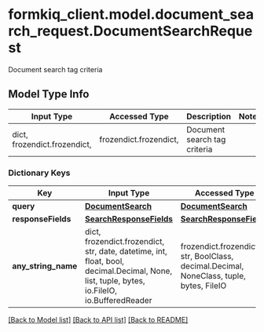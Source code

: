 # formkiq_client.model.document_search_request.DocumentSearchRequest

Document search tag criteria

## Model Type Info
Input Type | Accessed Type | Description | Notes
------------ | ------------- | ------------- | -------------
dict, frozendict.frozendict,  | frozendict.frozendict,  | Document search tag criteria | 

### Dictionary Keys
Key | Input Type | Accessed Type | Description | Notes
------------ | ------------- | ------------- | ------------- | -------------
**query** | [**DocumentSearch**](DocumentSearch.md) | [**DocumentSearch**](DocumentSearch.md) |  | 
**responseFields** | [**SearchResponseFields**](SearchResponseFields.md) | [**SearchResponseFields**](SearchResponseFields.md) |  | [optional] 
**any_string_name** | dict, frozendict.frozendict, str, date, datetime, int, float, bool, decimal.Decimal, None, list, tuple, bytes, io.FileIO, io.BufferedReader | frozendict.frozendict, str, BoolClass, decimal.Decimal, NoneClass, tuple, bytes, FileIO | any string name can be used but the value must be the correct type | [optional]

[[Back to Model list]](../../README.md#documentation-for-models) [[Back to API list]](../../README.md#documentation-for-api-endpoints) [[Back to README]](../../README.md)


